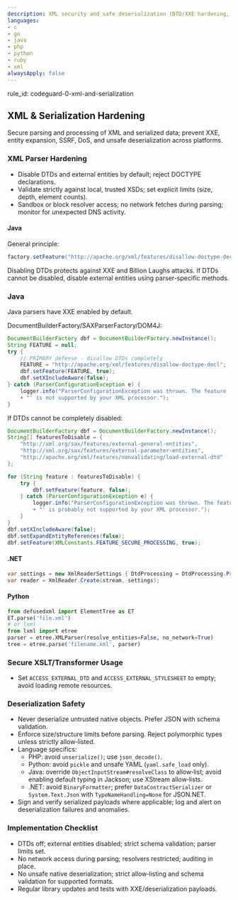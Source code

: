 ```yaml
---
description: XML security and safe deserialization (DTD/XXE hardening, schema validation, no unsafe native deserialization)
languages:
- c
- go
- java
- php
- python
- ruby
- xml
alwaysApply: false
---
```


rule_id: codeguard-0-xml-and-serialization

## XML & Serialization Hardening

Secure parsing and processing of XML and serialized data; prevent XXE, entity expansion, SSRF, DoS, and unsafe deserialization across platforms.

### XML Parser Hardening
- Disable DTDs and external entities by default; reject DOCTYPE declarations.
- Validate strictly against local, trusted XSDs; set explicit limits (size, depth, element counts).
- Sandbox or block resolver access; no network fetches during parsing; monitor for unexpected DNS activity.

#### Java
General principle:
```java
factory.setFeature("http://apache.org/xml/features/disallow-doctype-decl", true);
```

Disabling DTDs protects against XXE and Billion Laughs attacks. If DTDs cannot be disabled, disable external entities using parser-specific methods.

### Java

Java parsers have XXE enabled by default.

DocumentBuilderFactory/SAXParserFactory/DOM4J:

```java
DocumentBuilderFactory dbf = DocumentBuilderFactory.newInstance();
String FEATURE = null;
try {
    // PRIMARY defense - disallow DTDs completely
    FEATURE = "http://apache.org/xml/features/disallow-doctype-decl";
    dbf.setFeature(FEATURE, true);
    dbf.setXIncludeAware(false);
} catch (ParserConfigurationException e) {
    logger.info("ParserConfigurationException was thrown. The feature '" + FEATURE
    + "' is not supported by your XML processor.");
}
```

If DTDs cannot be completely disabled:

```java
DocumentBuilderFactory dbf = DocumentBuilderFactory.newInstance();
String[] featuresToDisable = {
    "http://xml.org/sax/features/external-general-entities",
    "http://xml.org/sax/features/external-parameter-entities",
    "http://apache.org/xml/features/nonvalidating/load-external-dtd"
};

for (String feature : featuresToDisable) {
    try {    
        dbf.setFeature(feature, false); 
    } catch (ParserConfigurationException e) {
        logger.info("ParserConfigurationException was thrown. The feature '" + feature
        + "' is probably not supported by your XML processor.");
    }
}
dbf.setXIncludeAware(false);
dbf.setExpandEntityReferences(false);
dbf.setFeature(XMLConstants.FEATURE_SECURE_PROCESSING, true);
```

#### .NET
```csharp
var settings = new XmlReaderSettings { DtdProcessing = DtdProcessing.Prohibit, XmlResolver = null };
var reader = XmlReader.Create(stream, settings);
```

#### Python
```python
from defusedxml import ElementTree as ET
ET.parse('file.xml')
# or lxml
from lxml import etree
parser = etree.XMLParser(resolve_entities=False, no_network=True)
tree = etree.parse('filename.xml', parser)
```

### Secure XSLT/Transformer Usage
- Set `ACCESS_EXTERNAL_DTD` and `ACCESS_EXTERNAL_STYLESHEET` to empty; avoid loading remote resources.

### Deserialization Safety
- Never deserialize untrusted native objects. Prefer JSON with schema validation.
- Enforce size/structure limits before parsing. Reject polymorphic types unless strictly allow‑listed.
- Language specifics:
  - PHP: avoid `unserialize()`; use `json_decode()`.
  - Python: avoid `pickle` and unsafe YAML (`yaml.safe_load` only).
  - Java: override `ObjectInputStream#resolveClass` to allow‑list; avoid enabling default typing in Jackson; use XStream allow‑lists.
  - .NET: avoid `BinaryFormatter`; prefer `DataContractSerializer` or `System.Text.Json` with `TypeNameHandling=None` for JSON.NET.
- Sign and verify serialized payloads where applicable; log and alert on deserialization failures and anomalies.

### Implementation Checklist
- DTDs off; external entities disabled; strict schema validation; parser limits set.
- No network access during parsing; resolvers restricted; auditing in place.
- No unsafe native deserialization; strict allow‑listing and schema validation for supported formats.
- Regular library updates and tests with XXE/deserialization payloads.
